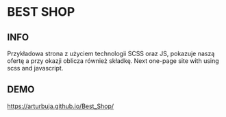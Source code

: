 # BEST SHOP
## INFO
Przykładowa strona z użyciem technologii SCSS oraz JS, pokazuje naszą ofertę a przy okazji oblicza również składkę. 
Next one-page site with using scss and javascript. 
## DEMO
https://arturbuja.github.io/Best_Shop/
